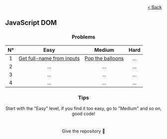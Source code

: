 <p align="right">
  <a href="../home.md">< Back</a>
</p>

<h2>JavaScript DOM</h2>

<h3 align="center">Problems</h3>

<div align="center">

| N° | Easy 	| Medium 	| Hard 	|
|:---: |:---:	|:---:	|:---:	|
| 1 | [Get full-name from inputs](./get-full-name-from-inputs/problem.md)	| [Pop the balloons](./pop-the-balloons/problem.md) 	| ... 	|
| 2 | ... 	| ... 	| ... 	|
| 3 | ... 	| ... 	| ... 	|
| 4 | ... 	| ... 	| ... 	|

</div>

<h3 align="center">Tips</h3>

<p align="center">Start with the "Easy" level, if you find it too easy, go to "Medium" and so on, good code!</p>

#

<p align="center">Give the repository 🌟<p>
